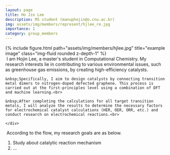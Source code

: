 ```yaml
---
layout: page
title: Ho Jin Lee
description: MS student (manuphojin@o.cnu.ac.kr)
img: assets/img/members/represent/hjlee_re.jpg
importance: 1
category: group_members
---
```



<div class="row">
    <div class="col-sm-4">
        {% include figure.html path="assets/img/members/hjlee.jpg" title="example image" class="img-fluid rounded z-depth-1" %}
    </div>
    <div class="col-sm-8">
    &nbsp;I am Hojin Lee, a master's student in Computational Chemistry. My research interests lie in contributing to various environmental issues, such as greenhouse gas emissions, by creating high-efficiency catalysts.<br>
    
    &nbsp;Specifically, I aim to design catalysts by connecting transition metal dimers to nitrogen-doped defected graphene. This process is carried out at the first-principles level using a combination of DFT and machine learning.<br>
    
    &nbsp;After completing the calculations for all target transition metals, I will analyze the results to determine the necessary factors for electrochemical catalyst calculations (HER, OER, ORR, etc.) and conduct research on electrochemical reactions.<br>
    
    </div>
</div>

&nbsp;According to the flow, my research goals are as below.

1. Study about catalytic reaction mechanism
2. ...





